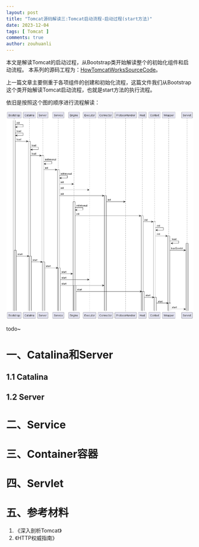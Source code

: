 ```yaml
---
layout: post
title: "Tomcat源码解读三:Tomcat启动流程-启动过程(start方法)"
date: 2023-12-04
tags: [ Tomcat ]
comments: true
author: zouhuanli
---
```


本文是解读Tomcat的启动过程，从Bootstrap类开始解读整个的初始化组件和启动流程。
本系列的源码工程为：[HowTomcatWorksSourceCode](https://github.com/zouhuanli/HowTomcatWorksSourceCode.git)。

上一篇文章主要侧重于各项组件的创建和初始化流程，这篇文件我们从Bootstrap这个类开始解读Tomcat启动流程，也就是start方法的执行流程。

依旧是按照这个图的顺序进行流程解读：

![Bootstrap_start-0](https://raw.githubusercontent.com/zouhuanli/zouhuanli.github.io/master/images/2023-11-23-tomcat_source_code_reading_1/Bootstrap_start-0.png)

todo~

# 一、Catalina和Server

## 1.1 Catalina




## 1.2 Server


# 二、Service

# 三、Container容器

# 四、Servlet

# 五、参考材料

1. 《深入剖析Tomcat》 <br>
2. 《HTTP权威指南》

